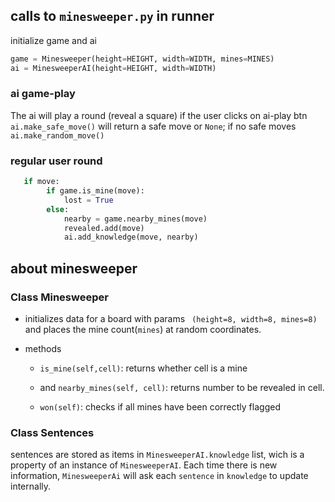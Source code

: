 ## calls to `minesweeper.py` in runner

initialize game and ai
```python
game = Minesweeper(height=HEIGHT, width=WIDTH, mines=MINES)
ai = MinesweeperAI(height=HEIGHT, width=WIDTH)
```

### ai game-play
The ai will play a round (reveal a square) if the user clicks on ai-play btn
` ai.make_safe_move()` will return a safe move or `None`; if no safe moves  `ai.make_random_move()`

### regular user round
```python
   if move:
        if game.is_mine(move):
            lost = True
        else:
            nearby = game.nearby_mines(move)
            revealed.add(move)
            ai.add_knowledge(move, nearby)
```

## about minesweeper

### Class Minesweeper
- initializes data for a board with params ` (height=8, width=8, mines=8)` and places the mine count(`mines`) at random coordinates.

- methods
    - `is_mine(self,cell)`: returns whether cell is a mine 
    - and `nearby_mines(self, cell)`: returns number to be revealed in cell.

    - `won(self)`:  checks if all mines have been correctly flagged

### Class Sentences
sentences are stored as items in `MinesweeperAI.knowledge` list, wich is a property of an instance of `MinesweeperAI`. Each time there is new information, `MinesweeperAi` will ask each `sentence` in `knowledge` to update internally.